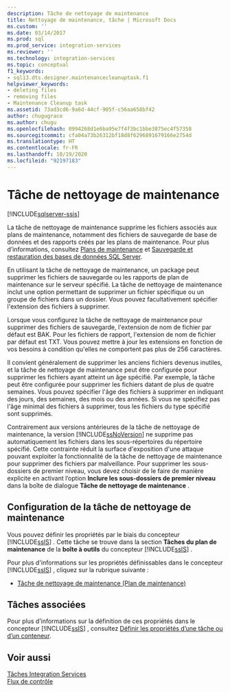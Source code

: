 ```yaml
---
description: Tâche de nettoyage de maintenance
title: Nettoyage de maintenance, tâche | Microsoft Docs
ms.custom: ''
ms.date: 03/14/2017
ms.prod: sql
ms.prod_service: integration-services
ms.reviewer: ''
ms.technology: integration-services
ms.topic: conceptual
f1_keywords:
- sql13.dts.designer.maintenancecleanuptask.f1
helpviewer_keywords:
- deleting files
- removing files
- Maintenance Cleanup task
ms.assetid: 73ad3cd6-9a6d-44cf-905f-c56aa658bf42
author: chugugrace
ms.author: chugu
ms.openlocfilehash: 0994268d1e6ba95e7f4f3bc1bbe3875ec4f57358
ms.sourcegitcommit: cfa04a73b26312bf18d8f6296891679166e2754d
ms.translationtype: HT
ms.contentlocale: fr-FR
ms.lasthandoff: 10/19/2020
ms.locfileid: "92197183"
---
```

# <a name="maintenance-cleanup-task"></a>Tâche de nettoyage de maintenance

[!INCLUDE[sqlserver-ssis](../../includes/applies-to-version/sqlserver-ssis.md)]


  La tâche de nettoyage de maintenance supprime les fichiers associés aux plans de maintenance, notamment des fichiers de sauvegarde de base de données et des rapports créés par les plans de maintenance. Pour plus d’informations, consultez [Plans de maintenance](../../relational-databases/maintenance-plans/maintenance-plans.md) et [Sauvegarde et restauration des bases de données SQL Server](../../relational-databases/backup-restore/back-up-and-restore-of-sql-server-databases.md).  
  
 En utilisant la tâche de nettoyage de maintenance, un package peut supprimer les fichiers de sauvegarde ou les rapports de plan de maintenance sur le serveur spécifié. La tâche de nettoyage de maintenance inclut une option permettant de supprimer un fichier spécifique ou un groupe de fichiers dans un dossier. Vous pouvez facultativement spécifier l'extension des fichiers à supprimer.  
  
 Lorsque vous configurez la tâche de nettoyage de maintenance pour supprimer des fichiers de sauvegarde, l'extension de nom de fichier par défaut est BAK. Pour les fichiers de rapport, l'extension de nom de fichier par défaut est TXT. Vous pouvez mettre à jour les extensions en fonction de vos besoins à condition qu'elles ne comportent pas plus de 256 caractères.  
  
 Il convient généralement de supprimer les anciens fichiers devenus inutiles, et la tâche de nettoyage de maintenance peut être configurée pour supprimer les fichiers ayant atteint un âge spécifié. Par exemple, la tâche peut être configurée pour supprimer les fichiers datant de plus de quatre semaines. Vous pouvez spécifier l'âge des fichiers à supprimer en indiquant des jours, des semaines, des mois ou des années. Si vous ne spécifiez pas l'âge minimal des fichiers à supprimer, tous les fichiers du type spécifié sont supprimés.  
  
 Contrairement aux versions antérieures de la tâche de nettoyage de maintenance, la version [!INCLUDE[ssNoVersion](../../includes/ssnoversion-md.md)] ne supprime pas automatiquement les fichiers dans les sous-répertoires du répertoire spécifié. Cette contrainte réduit la surface d'exposition d'une attaque pouvant exploiter la fonctionnalité de la tâche de nettoyage de maintenance pour supprimer des fichiers par malveillance. Pour supprimer les sous-dossiers de premier niveau, vous devez choisir de le faire de manière explicite en activant l’option **Inclure les sous-dossiers de premier niveau** dans la boîte de dialogue **Tâche de nettoyage de maintenance** .  
  
## <a name="configuration-of-the-maintenance-cleanup-task"></a>Configuration de la tâche de nettoyage de maintenance  
 Vous pouvez définir les propriétés par le biais du concepteur [!INCLUDE[ssIS](../../includes/ssis-md.md)] . Cette tâche se trouve dans la section **Tâches du plan de maintenance** de la **boîte à outils** du concepteur [!INCLUDE[ssIS](../../includes/ssis-md.md)] .  
  
 Pour plus d'informations sur les propriétés définissables dans le concepteur [!INCLUDE[ssIS](../../includes/ssis-md.md)] , cliquez sur la rubrique suivante :  
  
-   [Tâche de nettoyage de maintenance &#40;Plan de maintenance&#41;](../../relational-databases/maintenance-plans/maintenance-cleanup-task-maintenance-plan.md)  
  
## <a name="related-tasks"></a>Tâches associées  
 Pour plus d’informations sur la définition de ces propriétés dans le concepteur [!INCLUDE[ssIS](../../includes/ssis-md.md)] , consultez [Définir les propriétés d’une tâche ou d’un conteneur](./add-or-delete-a-task-or-a-container-in-a-control-flow.md).  
  
## <a name="see-also"></a>Voir aussi  
 [Tâches Integration Services](../../integration-services/control-flow/integration-services-tasks.md)   
 [Flux de contrôle](../../integration-services/control-flow/control-flow.md)  
  
